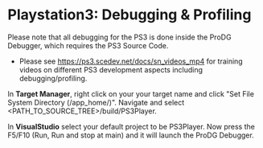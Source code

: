 Playstation3: Debugging & Profiling
===================================


Please note that all debugging for the PS3 is done inside the ProDG Debugger, which requires the PS3 Source Code.

* Please see https://ps3.scedev.net/docs/sn_videos_mp4 for training videos on different PS3 development aspects including debugging/profiling.

In **Target Manager**, right click on your your target name and click "Set File System Directory (/app_home/)". Navigate and select &lt;PATH_TO_SOURCE_TREE&gt;/build/PS3Player.

In **VisualStudio** select your default project to be PS3Player. Now press the F5/F10 (Run, Run and stop at main) and it will launch the ProDG Debugger.

